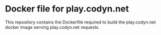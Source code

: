 # Docker file for play.codyn.net
This repository contains the Dockerfile required to build the play.codyn.net
docker image serving play.codyn.net requests.
